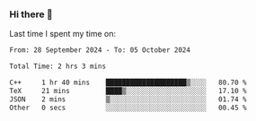 ### Hi there 👋

<!--
**Grav1tum/Grav1tum** is a ✨ _special_ ✨ repository because its `README.md` (this file) appears on your GitHub profile.

Here are some ideas to get you started:

- 🔭 I’m currently working on ...
- 🌱 I’m currently learning ...
- 👯 I’m looking to collaborate on ...
- 🤔 I’m looking for help with ...
- 💬 Ask me about ...
- 📫 How to reach me: ...
- 😄 Pronouns: ...
- ⚡ Fun fact: ...
-->
Last time I spent my time on:
<!--START_SECTION:waka-->

```txt
From: 28 September 2024 - To: 05 October 2024

Total Time: 2 hrs 3 mins

C++     1 hr 40 mins    ████████████████████▒░░░░   80.70 %
TeX     21 mins         ████▒░░░░░░░░░░░░░░░░░░░░   17.10 %
JSON    2 mins          ▒░░░░░░░░░░░░░░░░░░░░░░░░   01.74 %
Other   0 secs          ░░░░░░░░░░░░░░░░░░░░░░░░░   00.45 %
```

<!--END_SECTION:waka-->
